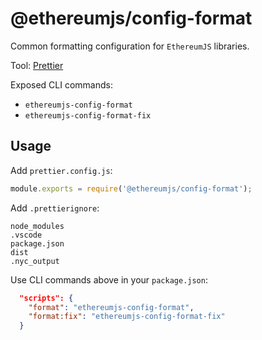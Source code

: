 # @ethereumjs/config-format

Common formatting configuration for `EthereumJS` libraries.

Tool: [Prettier](https://prettier.io/)

Exposed CLI commands:

- `ethereumjs-config-format`
- `ethereumjs-config-format-fix`

## Usage

Add `prettier.config.js`:

```javascript
module.exports = require('@ethereumjs/config-format');
```

Add `.prettierignore`:

```shell
node_modules
.vscode
package.json
dist
.nyc_output
```

Use CLI commands above in your `package.json`:

```json
  "scripts": {
    "format": "ethereumjs-config-format",
    "format:fix": "ethereumjs-config-format-fix"
  }
```
